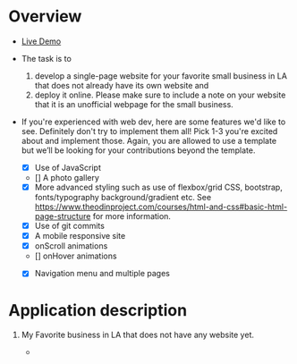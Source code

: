 # Overview

- [Live Demo](https://ben9543.github.io/snapacademy-assessment/)

- The task is to 
    1. develop a single-page website for your favorite small business in LA that does not already have its own website and 
    2. deploy it online. Please make sure to include a note on your website that it is an unofficial webpage for the small business.

- If you're experienced with web dev, here are some features we'd like to see. Definitely don't try to implement them all! Pick 1-3 you're excited about and implement those. Again, you are allowed to use a template but we’ll be looking for your contributions beyond the template. 

    - [X] Use of JavaScript 
    - [] A photo gallery
    - [X] More advanced styling such as use of flexbox/grid CSS, bootstrap, fonts/typography  background/gradient etc. See https://www.theodinproject.com/courses/html-and-css#basic-html-page-structure for more information. 
    - [X] Use of git commits
    - [X] A mobile responsive site
    - [X] onScroll animations
    - [] onHover animations
    - [X] Navigation menu and multiple pages


# Application description

1. My Favorite business in LA that does not have any website yet.

    - 

